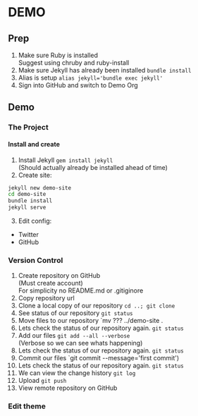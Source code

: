 # DEMO

## Prep

1. Make sure Ruby is installed<br>Suggest using chruby and ruby-install
1. Make sure Jekyll has already been installed `bundle install`
1. Alias is setup `alias jekyll='bundle exec jekyll'`
1. Sign into GitHub and switch to Demo Org

## Demo

### The Project

#### Install and create

1. Install Jekyll `gem install jekyll`<br>(Should actually already be installed ahead of time)
1. Create site:

```bash
jekyll new demo-site
cd demo-site
bundle install
jekyll serve
```

3. Edit config:
  * Twitter
  * GitHub

### Version Control

1. Create repository on GitHub<br>(Must create account)<br>For simplicity no README.md or .gitiginore
1. Copy repository url
1. Clone a local copy of our repository `cd ..; git clone`
1. See status of our repository `git status`
1. Move files to our repository `mv ??? ../demo-site .
1. Lets check the status of our repository again. `git status`
1. Add our files `git add --all --verbose`<br>(Verbose so we can see whats happening)
1. Lets check the status of our repository again. `git status`
1. Commit our files `git commit --message='first commit')
1. Lets check the status of our repository again. `git status`
1. We can view the change history `git log`
1. Upload `git push`
1. View remote repository on GitHub

### Edit theme

